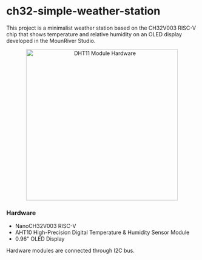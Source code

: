 # ch32-simple-weather-station

This project is a minimalist weather station based on the CH32V003 RISC-V chip that shows temperature and relative humidity on an OLED display developed in the MounRiver Studio.

<div style="text-align: center;">
  <img src="./images/circuit.png" alt="DHT11 Module Hardware" class="center" style="width:400px;">
</div>


### Hardware

* NanoCH32V003 RISC-V
* AHT10 High-Precision Digital Temperature & Humidity Sensor Module
* 0.96" OLED Display

Hardware modules are connected through I2C bus.

